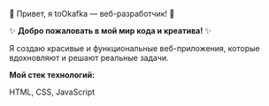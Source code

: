 🌸 Привет, я toOkafka — веб-разработчик! 🌸

✨ **Добро пожаловать в мой мир кода и креатива!** ✨

Я создаю красивые и функциональные веб-приложения, которые вдохновляют и решают реальные задачи.

**Мой стек технологий:**

HTML, CSS, JavaScript
